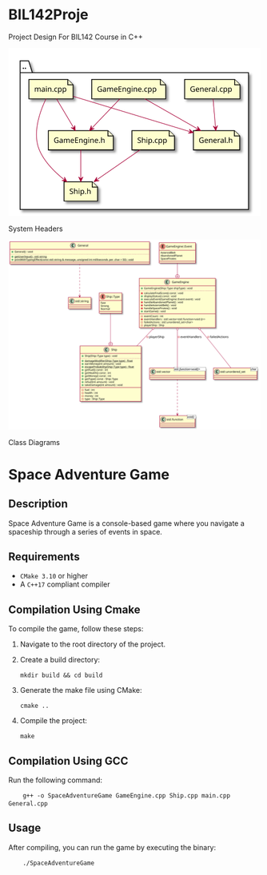 # BIL142Proje
Project Design For BIL142 Course in C++

![Local image](build/diagrams/system_headers.svg "System Headers")
<figcaption>System Headers</figcaption>


![Local image](build/diagrams/class_diagram.svg "Class Diagram")
<figcaption>Class Diagrams</figcaption>

# Space Adventure Game

## Description
Space Adventure Game is a console-based game where you navigate a spaceship through a series of events in space.

## Requirements
- `CMake 3.10` or higher
- A `C++17` compliant compiler

## Compilation Using Cmake
To compile the game, follow these steps:

1. Navigate to the root directory of the project.
2. Create a build directory:
    
    ```
    mkdir build && cd build
    ```
3. Generate the make file using CMake:

    ```
    cmake ..
    ```
4. Compile the project:

    ```
    make
    ```

## Compilation Using GCC

Run the following command:

```
    g++ -o SpaceAdventureGame GameEngine.cpp Ship.cpp main.cpp General.cpp
```

## Usage
After compiling, you can run the game by executing the binary:

```
    ./SpaceAdventureGame
```
